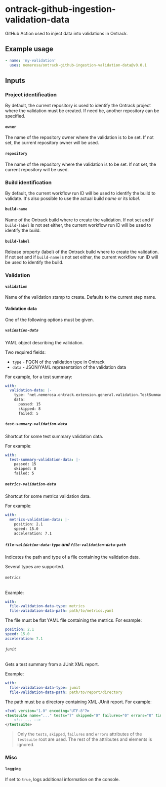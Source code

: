 ontrack-github-ingestion-validation-data
========================================

GitHub Action used to inject data into validations in Ontrack.

## Example usage

```yaml
- name: 'my-validation'
  uses: nemerosa/ontrack-github-ingestion-validation-data@v0.0.1
```

## Inputs

### Project identification

By default, the current repository is used to identify the Ontrack project where the validation must be created. If need be, another repository can be specified.

#### `owner`

The name of the repository owner where the validation is to be set. If not set, the current repository owner will be used.

#### `repository`

The name of the repository where the validation is to be set. If not set, the current repository will be used.

### Build identification

By default, the current workflow run ID will be used to identify the build to validate. It's also possible to use the actual build _name_ or its _label_.

#### `build-name`

Name of the Ontrack build where to create the validation. If not set and if `build-label` is not set either, the current workflow run ID will be used to identify the build.

#### `build-label`

Release property (label) of the Ontrack build where to create the validation. If not set and if `build-name` is not set either, the current workflow run ID will be used to identify the build.

### Validation

#### `validation`

Name of the validation stamp to create. Defaults to the current step name.

#### Validation data

One of the following options must be given.

##### `validation-data`

YAML object describing the validation.

Two required fields:

* `type` - FQCN of the validation type in Ontrack
* `data` - JSON/YAML representation of the validation data

For example, for a test summary:

```yaml
with:
  validation-data: |-
    type: "net.nemerosa.ontrack.extension.general.validation.TestSummaryValidationDataType"
    data:
      passed: 15
      skipped: 8
      failed: 5
```

##### `test-summary-validation-data`

Shortcut for some test summary validation data.

For example:

```yaml
with:
  test-summary-validation-data: |-
    passed: 15
    skipped: 8
    failed: 5
```

##### `metrics-validation-data`

Shortcut for some metrics validation data.

For example:

```yaml
with:
  metrics-validation-data: |-
    position: 2.1
    speed: 15.0
    acceleration: 7.1
```

##### `file-validation-data-type` and `file-validation-data-path`

Indicates the path and type of a file containing the validation data.

Several types are supported.

###### `metrics`

Example:

```yaml
with:
  file-validation-data-type: metrics
  file-validation-data-path: path/to/metrics.yaml
```

The file must be flat YAML file containing the metrics. For example:

```yaml
position: 2.1
speed: 15.0
acceleration: 7.1
```

###### `junit`

Gets a test summary from a JUnit XML report.

Example:

```yaml
with:
  file-validation-data-type: junit
  file-validation-data-path: path/to/report/directory
```

The path must be a directory containing XML JUnit report. For example:

```xml
<?xml version="1.0" encoding="UTF-8"?>
<testsuite name="..." tests="7" skipped="0" failures="0" errors="0" timestamp="2022-05-04T09:45:17" hostname="..." time="3.538">
    <!-- ... -->
</testsuite>
```

> Only the `tests`, `skipped`, `failures` and `errors` attributes of the `testsuite` root are used. The rest of the attributes and elements is ignored.

### Misc

#### `logging`

If set to `true`, logs additional information on the console.
